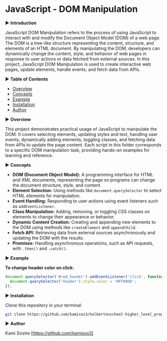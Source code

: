 # JavaScript - DOM Manipulation

▶ **Introduction** 

JavaScript DOM Manipulation refers to the process of using JavaScript to interact with and modify the Document Object Model (DOM) of a web page. The DOM is a tree-like structure representing the content, structure, and elements of an HTML document. By manipulating the DOM, developers can dynamically change the content, style, and behavior of web pages in response to user actions or data fetched from external sources. In this project, JavaScript DOM Manipulation is used to create interactive web pages, update elements, handle events, and fetch data from APIs.

▶ **Table of Contents**

- [Overview](#overview)
- [Concepts](#concepts)
- [Example](#example)
- [Installation](#installation)
- [Author](#author)

▶ **Overview** 

This project demonstrates practical usage of JavaScript to manipulate the DOM. It covers selecting elements, updating styles and text, handling user events, dynamically adding elements, toggling classes, and fetching data from APIs to update the page content. Each script in this folder corresponds to a specific DOM manipulation task, providing hands-on examples for learning and reference.

▶ **Concepts**

- **DOM (Document Object Model):** A programming interface for HTML and XML documents, representing the page so programs can change the document structure, style, and content.
- **Element Selection:** Using methods like `document.querySelector` to select HTML elements for manipulation.
- **Event Handling:** Responding to user actions using event listeners such as `addEventListener`.
- **Class Manipulation:** Adding, removing, or toggling CSS classes on elements to change their appearance or behavior.
- **Dynamic Content Creation:** Creating and appending new elements to the DOM using methods like `createElement` and `appendChild`.
- **Fetch API:** Retrieving data from external sources asynchronously and updating the DOM with the results.
- **Promises:** Handling asynchronous operations, such as API requests, with `.then()` and `.catch()`.

▶ **Example** 


**To change header color on click:**

```javascript
document.querySelector('#red_header').addEventListener('click', function() {
  document.querySelector('header').style.color = '#FF0000';
});
```


▶ **Installation**

Clone this repository in your terminal:

```bash
git clone https://github.com/kamisos3/holbertonschool-higher_level_programming/tree/main/javascript-dom_manipulation
```

▶ **Author**

Kami Sostre [https://github.com/kamisos3]